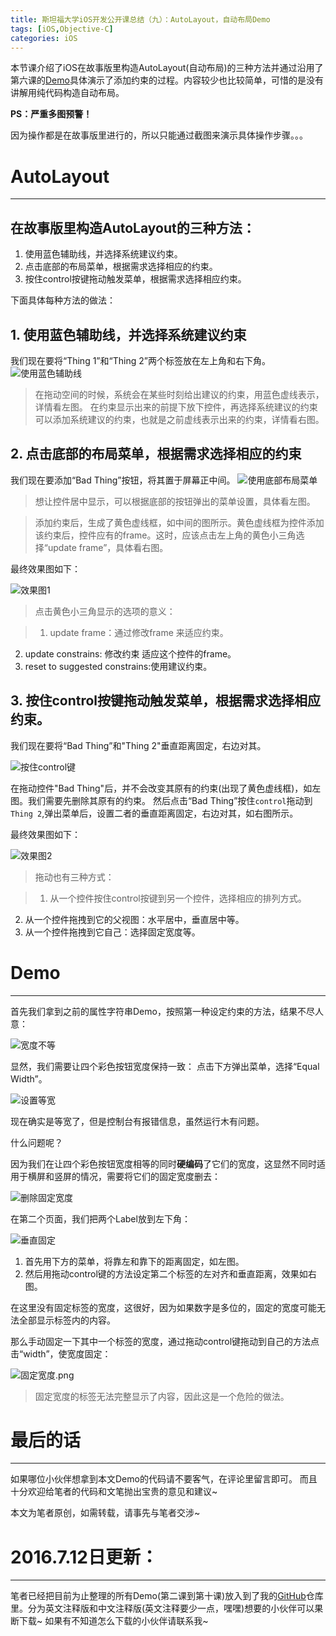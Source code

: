 ```yaml
---
title: 斯坦福大学iOS开发公开课总结（九）：AutoLayout，自动布局Demo
tags: [iOS,Objective-C]
categories: iOS
---
```



本节课介绍了iOS在故事版里构造AutoLayout(自动布局)的三种方法并通过沿用了第六课的[Demo](http://www.jianshu.com/p/8d5a4a8ac2be)具体演示了添加约束的过程。内容较少也比较简单，可惜的是没有讲解用纯代码构造自动布局。




**PS：严重多图预警！**

因为操作都是在故事版里进行的，所以只能通过截图来演示具体操作步骤。。。

<!-- more -->


# AutoLayout
------

## 在故事版里构造AutoLayout的三种方法：



1. 使用蓝色辅助线，并选择系统建议约束。
2. 点击底部的布局菜单，根据需求选择相应的约束。
3. 按住control按键拖动触发菜单，根据需求选择相应约束。



下面具体每种方法的做法：


## 1. 使用蓝色辅助线，并选择系统建议约束

我们现在要将“Thing 1”和“Thing 2”两个标签放在左上角和右下角。
![使用蓝色辅助线](http://upload-images.jianshu.io/upload_images/859001-1f209520ddccc48e.png?imageMogr2/auto-orient/strip%7CimageView2/2/w/1240)




>在拖动空间的时候，系统会在某些时刻给出建议的约束，用蓝色虚线表示，详情看左图。
>在约束显示出来的前提下放下控件，再选择系统建议的约束可以添加系统建议的约束，也就是之前虚线表示出来的约束，详情看右图。



## 2. 点击底部的布局菜单，根据需求选择相应的约束

我们现在要添加“Bad Thing”按钮，将其置于屏幕正中间。
![使用底部布局菜单](http://upload-images.jianshu.io/upload_images/859001-38cf0f8b7dddb55b.png?imageMogr2/auto-orient/strip%7CimageView2/2/w/1240)




>想让控件居中显示，可以根据底部的按钮弹出的菜单设置，具体看左图。

>添加约束后，生成了黄色虚线框，如中间的图所示。黄色虚线框为控件添加该约束后，控件应有的frame。这时，应该点击左上角的黄色小三角选择“update frame”，具体看右图。


最终效果图如下：


![效果图1](http://upload-images.jianshu.io/upload_images/859001-4ed297bd355f392e.png?imageMogr2/auto-orient/strip%7CimageView2/2/w/1240)




>点击黄色小三角显示的选项的意义：  

>1. update frame：通过修改frame 来适应约束。 
2. update constrains: 修改约束 适应这个控件的frame。
3. reset to suggested constrains:使用建议约束。







## 3. 按住control按键拖动触发菜单，根据需求选择相应约束。


我们现在要将“Bad Thing”和"Thing 2"垂直距离固定，右边对其。

![按住control键](http://upload-images.jianshu.io/upload_images/859001-192fcf72d0c3b71e.png?imageMogr2/auto-orient/strip%7CimageView2/2/w/1240)

在拖动控件"Bad Thing"后，并不会改变其原有的约束(出现了黄色虚线框)，如左图。我们需要先删除其原有的约束。
然后点击“Bad Thing”按住``control``拖动到``Thing 2``,弹出菜单后，设置二者的垂直距离固定，右边对其，如右图所示。



最终效果图如下：

![效果图2](http://upload-images.jianshu.io/upload_images/859001-c292148931dab740.png?imageMogr2/auto-orient/strip%7CimageView2/2/w/1240)

>拖动也有三种方式：

>1. 从一个控件按住control按键到另一个控件，选择相应的排列方式。
2. 从一个控件拖拽到它的父视图：水平居中，垂直居中等。
3. 从一个控件拖拽到它自己：选择固定宽度等。









# Demo
------


首先我们拿到之前的属性字符串Demo，按照第一种设定约束的方法，结果不尽人意：


![宽度不等](http://upload-images.jianshu.io/upload_images/859001-143c8a529cb76416.png?imageMogr2/auto-orient/strip%7CimageView2/2/w/1240)



显然，我们需要让四个彩色按钮宽度保持一致：
点击下方弹出菜单，选择“Equal Width”。

![设置等宽](http://upload-images.jianshu.io/upload_images/859001-4d27907e6dc68116.png?imageMogr2/auto-orient/strip%7CimageView2/2/w/1240)




现在确实是等宽了，但是控制台有报错信息，虽然运行木有问题。

什么问题呢？

因为我们在让四个彩色按钮宽度相等的同时**硬编码**了它们的宽度，这显然不同时适用于横屏和竖屏的情况，需要将它们的固定宽度删去：

![删除固定宽度](http://upload-images.jianshu.io/upload_images/859001-bf9616a1e7401713.png?imageMogr2/auto-orient/strip%7CimageView2/2/w/1240)


在第二个页面，我们把两个Label放到左下角：


![垂直固定](http://upload-images.jianshu.io/upload_images/859001-d8c09edac6a09686.png?imageMogr2/auto-orient/strip%7CimageView2/2/w/1240)


1. 首先用下方的菜单，将靠左和靠下的距离固定，如左图。
2. 然后用拖动control键的方法设定第二个标签的左对齐和垂直距离，效果如右图。





在这里没有固定标签的宽度，这很好，因为如果数字是多位的，固定的宽度可能无法全部显示标签内的内容。

那么手动固定一下其中一个标签的宽度，通过拖动control键拖动到自己的方法点击“width”，使宽度固定：



![固定宽度.png](http://upload-images.jianshu.io/upload_images/859001-b9ab01e556babf45.png?imageMogr2/auto-orient/strip%7CimageView2/2/w/1240)




>固定宽度的标签无法完整显示了内容，因此这是一个危险的做法。


# 最后的话
----

如果哪位小伙伴想拿到本文Demo的代码请不要客气，在评论里留言即可。
而且十分欢迎给笔者的代码和文笔抛出宝贵的意见和建议~

本文为笔者原创，如需转载，请事先与笔者交涉~

# 2016.7.12日更新：
---

笔者已经把目前为止整理的所有Demo(第二课到第十课)放入到了我的[GitHub](https://github.com/Shijie0111/Stanford_iOS_Lecture_DemoBundle)仓库里。分为英文注释版和中文注释版(英文注释要少一点，嘿嘿)想要的小伙伴可以果断下载~ 如果有不知道怎么下载的小伙伴请联系我~


